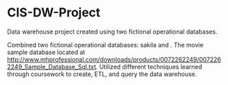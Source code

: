 # CIS-DW-Project
Data warehouse project created using two fictional operational databases.

Combined two fictional operational databases: sakila and .  The movie sample database located at http://www.mhprofessional.com/downloads/products/0072262249/0072262249_Sample_Database_Sql.txt. 
Utilized different techniques learned through coursework to create, ETL, and query the data warehouse.
